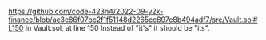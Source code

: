 https://github.com/code-423n4/2022-09-y2k-finance/blob/ac3e86f07bc2f1f51148d2265cc897e8b494adf7/src/Vault.sol#L150
In Vault.sol, at line 150
Instead of "it's" it should be "its".